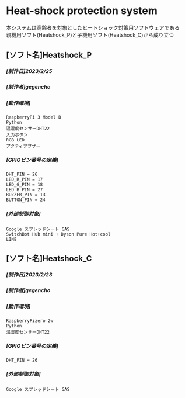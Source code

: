 # Heat-shock protection system
本システムは高齢者を対象としたヒートショック対策用ソフトウェアである  
親機用ソフト(Heatshock_P)と子機用ソフト(Heatshock_C)から成り立つ

## [ソフト名]Heatshock_P

##### [制作日]2023/2/25

##### [制作者]gegencho

##### [動作環境]  
	RaspberryPi 3 Model B  
	Python  
	温湿度センサーDHT22
	入力ボタン  
	RGB LED
	アクティブブザー

##### [GPIOピン番号の定義]  
	DHT_PIN = 26  
	LED_R_PIN = 17  
	LED_G_PIN = 18  
	LED_B_PIN = 27  
	BUZZER_PIN = 13  
	BUTTON_PIN = 24  
 
##### [外部制御対象]	
	Google スプレッドシート GAS
	SwitchBot Hub mini + Dyson Pure Hot+cool
	LINE

## [ソフト名]Heatshock_C

##### [制作日]2023/2/23

##### [制作者]gegencho

##### [動作環境]  
	RaspberryPizero 2w  
	Python  
	温湿度センサーDHT22

##### [GPIOピン番号の定義]  
	DHT_PIN = 26
 
##### [外部制御対象]
	Google スプレッドシート GAS


